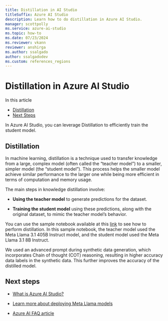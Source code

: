```yaml
---
title: Distillation in AI Studio
titleSuffix: Azure AI Studio
description: Learn how to do distillation in Azure AI Studio.
manager: scottpolly
ms.service: azure-ai-studio
ms.topic: how-to
ms.date: 07/23/2024
ms.reviewer: vkann
reviewer: anshirga
ms.author: ssalgado
author: ssalgadodev
ms.custom: references_regions
---
```


# Distillation in Azure AI Studio

In this article
  - [Distillation](#distillation)
  - [Next Steps](#next-steps)

In Azure AI Studio, you can leverage Distillation to efficiently train the student model.

## Distillation

In machine learning, distillation is a technique used to transfer knowledge from a large, complex model (often called the “teacher model”) to a smaller, simpler model (the “student model”). This process helps the smaller model achieve similar performance to the larger one while being more efficient in terms of computation and memory usage.

The main steps in knowledge distillation involve:

- **Using the teacher model** to generate predictions for the dataset.

- **Training the student model** using these predictions, along with the original dataset, to mimic the teacher model’s behavior.
 
You can use the sample notebook available at this [link](https://aka.ms/meta-llama-3.1-distillation) to see how to perform distillation. In this sample notebook, the teacher model used the Meta Llama 3.1 405B Instruct model, and the student model used the Meta Llama 3.1 8B Instruct.

We used an advanced prompt during synthetic data generation, which incorporates Chain of thought (COT) reasoning, resulting in higher accuracy data labels in the synthetic data. This further improves the accuracy of the distilled model.

## Next steps
- [What is Azure AI Studio?](../what-is-ai-studio.md)
- [Learn more about deploying Meta Llama models](../how-to/deploy-models-llama.md)

- [Azure AI FAQ article](../faq.yml)
